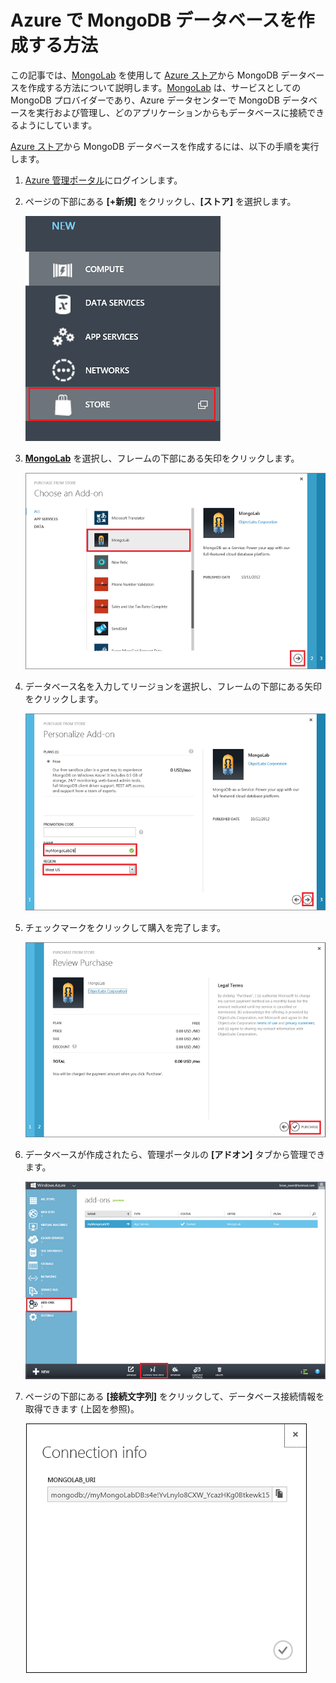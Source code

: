 # Azure で MongoDB データベースを作成する方法
この記事では、[MongoLab] を使用して [Azure ストア]から MongoDB データベースを作成する方法について説明します。[MongoLab] は、サービスとしての MongoDB プロバイダーであり、Azure データセンターで MongoDB データベースを実行および管理し、どのアプリケーションからもデータベースに接続できるようにしています。

[Azure ストア]から MongoDB データベースを作成するには、以下の手順を実行します。

1. [Azure 管理ポータル][portal]にログインします。
2. ページの下部にある **[+新規]** をクリックし、**[ストア]** を選択します。
   
    ![ストアからアドオンを選択](./media/create-mongolab-mongodb/select-store.png)
3. **[MongoLab]** を選択し、フレームの下部にある矢印をクリックします。
   
    ![[MongoLab] を選択](./media/create-mongolab-mongodb/select-mongo-db.png)
4. データベース名を入力してリージョンを選択し、フレームの下部にある矢印をクリックします。
   
    ![ストアから MongoLab データベースを購入](./media/create-mongolab-mongodb/purchase-mongodb.png)
5. チェックマークをクリックして購入を完了します。
   
    ![購入を確認して完了](./media/create-mongolab-mongodb/complete-mongolab-purchase.png)
6. データベースが作成されたら、管理ポータルの **[アドオン]** タブから管理できます。
   
    ![Manage MongoLab database in Azure portal](./media/create-mongolab-mongodb/manage-mongolab-add-on.png)
7. ページの下部にある **[接続文字列]** をクリックして、データベース接続情報を取得できます (上図を参照)。
   
    ![MongoLab 接続情報](./media/create-mongolab-mongodb/mongolab-conn-info.png)

[MongoLab]: https://mongolab.com/home
[waws]: /manage/services/web-sites/
[Azure ストア]: ../articles/overview.md
[portal]: http://windows.azure.com/

<!---HONumber=August15_HO6-->